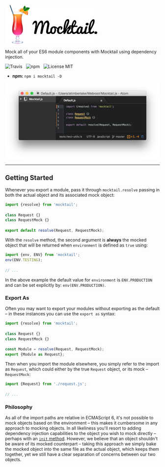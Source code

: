 <img src="media/Mocktail.png" width="300" alt="Mocktail" />

Mock all of your ES6 module components with Mocktail using dependency injection.

![Travis](http://img.shields.io/travis/Wildhoney/Mocktail.js.svg?style=flat-square)
&nbsp;
![npm](http://img.shields.io/npm/v/mocktail.svg?style=flat-square)
&nbsp;
![License MIT](http://img.shields.io/badge/License-MIT-lightgrey.svg?style=flat-square)

* **npm:** `npm i mocktail -D`

![Screenshot](media/Screenshot.png)

---

## Getting Started

Whenever you export a module, pass it through `mocktail.resolve` passing in both the actual object and its associated mock object:

```javascript
import {resolve} from 'mocktail';

class Request {}
class RequestMock {}

export default resolve(Request, RequestMock);
```

With the `resolve` method, the second argument is **always** the mocked object that will be returned when `environment` is defined as `true` using:

```javascript
import {env, ENV} from 'mocktail';
env(ENV.TESTING);

// ...
```

In the above example the default value for `environment` is `ENV.PRODUCTION` and can be set explicitly by: `env(ENV.PRODUCTION)`.

### Export As

Often you may want to export your modules without exporting as the default &ndash; in these instances you can use the `export as` syntax:

```javascript
import {resolve} from 'mocktail';

class Request {}
class RequestMock {}

const Module = resolve(Request, RequestMock);
export {Module as Request};
```

Then when you import the module elsewhere, you simply refer to the import as `Request`, which could either by the true `Request` object, or its mock &ndash; `RequestMock`:

```javascript
import {Request} from './request.js';

// ...
```

### Philosophy

As all of the import paths are relative in ECMAScript 6, it's not possible to mock objects based on the environment &ndash; this makes it cumbersome in any approach to mocking objects. In all likeliness you'll resort to adding dependency injection capabilities to the object you wish to mock directly &ndash; perhaps with an [`init` method](http://davidvujic.blogspot.co.uk/2015/02/is-the-es6-import-feature-an-anti-pattern.html). However, we believe that an object shouldn't be aware of its mocked counterpart &ndash; taking this approach we simply bake the mocked object into the same file as the actual object, which keeps them together, yet we still have a clear separation of concerns between our two objects.
